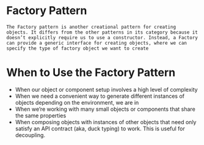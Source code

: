 # Factory Pattern

    The Factory pattern is another creational pattern for creating objects. It differs from the other patterns in its category because it doesn’t explicitly require us to use a constructor. Instead, a Factory can provide a generic interface for creating objects, where we can specify the type of factory object we want to create

# When to Use the Factory Pattern

- When our object or component setup involves a high level of complexity
- When we need a convenient way to generate different instances of
  objects depending on the environment, we are in
- When we’re working with many small objects or components that share
  the same properties
- When composing objects with instances of other objects that need only
  satisfy an API contract (aka, duck typing) to work. This is useful for
  decoupling.
